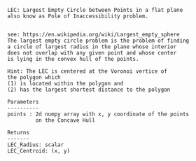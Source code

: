     LEC: Largest Empty Circle between Points in a flat plane
    also know as Pole of Inaccessibility problem.
    

    see: https://en.wikipedia.org/wiki/Largest_empty_sphere
    The largest empty circle problem is the problem of finding
    a circle of largest radius in the plane whose interior
    does not overlap with any given point and whose center
    is lying in the convex hull of the points.
    
    Hint: The LEC is centered at the Voronoi vertice of
    the polygon which
    (1) is located within the polygon and
    (2) has the largest shortest distance to the polygon

    Parameters
    ----------
    points : 2d numpy array with x, y coordinate of the points
             on the Concave Hull

    Returns
    -------
    LEC_Radius: scalar
    LEC_Centroid: (x, y)
